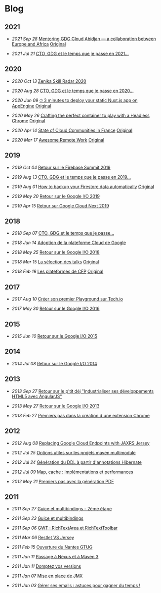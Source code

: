 # Blog

## 2021

- _2021 Sep 28_ [Mentoring GDG Cloud Abidjan — a collaboration between Europe and Africa](blog/2021-09-28-mentoring-gdg-cloud-abidjan-a-collaboration-between-europe-and-africa.md) [Original](https://medium.com/googledeveloperseurope/mentoring-gdg-cloud-abidjan-a-collaboration-between-europe-and-africa-5966dfb5e4b6)

- _2021 Jul 21_ [CTO, GDG et le temps que je passe en 2021…](blog/2021-07-21-cto-gdg-et-le-temps-que-je-passe-en-2021.md)

## 2020

- _2020 Oct 13_ [Zenika Skill Radar 2020](blog/2020-10-13-zenika-skill-radar-2020.md)

- _2020 Aug 28_ [CTO, GDG et le temps que je passe en 2020…](blog/2020-08-28-cto-gdg-et-le-temps-que-je-passe-en-2020.md)

- _2020 Jun 09_ [⏱ 3 minutes to deploy your static Nuxt.js app on AppEngine](blog/2020-06-09-3-minutes-to-deploy-your-static-nuxt-js-app-on-appengine.md) [Original](https://dev.to/zenika/3-minutes-to-deploy-your-static-nuxt-js-app-on-appengine-2a2n)

- _2020 May 26_ [Crafting the perfect container to play with a Headless Chrome](blog/2020-05-26-crafting-the-perfect-container-to-play-with-a-headless-chrome.md) [Original](https://medium.zenika.com/crafting-the-perfect-container-to-play-with-a-headless-chrome-d920ec2f3c9b)

- _2020 Apr 14_ [State of Cloud Communities in France](blog/2020-04-14-state-of-cloud-communities-in-france.md) [Original](https://medium.zenika.com/2020-857c6d1d998d)

- _2020 Mar 17_ [Awesome Remote Work](blog/2020-03-17-awesome-remote-work.md) [Original](https://medium.zenika.com/awesome-remote-work-6b7e65e3876e)

## 2019

- _2019 Oct 04_ [Retour sur le Firebase Summit 2019](blog/2019-10-04-retour-sur-le-firebase-summit-2019.md)

- _2019 Aug 13_ [CTO, GDG et le temps que je passe en 2019…](blog/2019-08-13-cto-gdg-et-le-temps-que-je-passe-en-2019.md)

- _2019 Aug 01_ [How to backup your Firestore data automatically](blog/2019-08-01-how-to-backup-your-firestore-data-automatically.md) [Original](https://dev.to/zenika/how-to-backup-your-firestore-data-automatically-48em)

- _2019 May 20_ [Retour sur le Google I/O 2019](blog/2019-05-20-retour-sur-le-google-i-o-2019.md)

- _2019 Apr 15_ [Retour sur Google Cloud Next 2019](blog/2019-04-15-retour-sur-google-cloud-next-2019-zenika.md) 

## 2018

- _2018 Sep 07_ [CTO, GDG et le temps que je passe…](blog/2018-09-07-cto-gdg-et-le-temps-que-je-passe.md) 

- _2018 Jun 14_ [Adoption de la plateforme Cloud de Google](blog/2018-06-14-adoption-de-la-plateforme-cloud-de-google.md)

- _2018 May 25_ [Retour sur le Google I/O 2018](blog/2018-05-25-retour-sur-le-google-io-2018.md)

- _2018 Mar 15_ [La sélection des talks](blog/2018-03-15-la-s%C3%A9lection-des-talks.md) [Original](https://medium.com/devfest-nantes/la-s%C3%A9lection-des-talks-842a622af11a)

- _2018 Feb 19_ [Les plateformes de CFP](blog/2018-02-19-les-plateformes-de-cfp.md) [Original](https://medium.com/devfest-nantes/les-plateformes-de-cfp-a5e3e8f82b7a)

## 2017

- _2017 Aug 10_ [Créer son premier Playground sur Tech.io](blog/2017-08-10-creer-son-premier-playground-sur-tech-io.md)

- _2017 May 30_ [Retour sur le Google I/O 2016](blog/2017-05-30-retour-sur-le-google-io-2017.md)

## 2015

- _2015 Jun 10_ [Retour sur le Google I/O 2015](blog/2015-06-10-retour-sur-le-google-io-2015.md)


## 2014

- _2014 Jul 08_ [Retour sur le Google I/O 2014](blog/2014-07-08-retour-sur-le-google-io-2014.md)

## 2013

- _2013 Sep 27_ [Retour sur le p'tit déj "Industrialiser ses développements HTML5 avec AngularJS"](blog/2013-09-27-retour-sur-le-ptit-dej-angularjs.md)

- _2013 May 27_ [Retour sur le Google I/O 2013](blog/2013-05-27-after-io-resume-du-google-io.md)

- _2013 Feb 27_ [Premiers pas dans la création d'une extension Chrome](blog/2013-02-27-premiers-pas-dans-la-creation-d-une-extension-chrome.md)

## 2012

- _2012 Aug 08_ [Replacing Google Cloud Endpoints with JAXRS Jersey](blog/2012-08-replacing-google-cloud-endpoints-with.md)

- _2012 Jul 25_ [Options utiles sur les projets maven multimodule](blog/2012-07-options-utiles-sur-les-projets-maven.md)

- _2012 Jul 24_ [Génération du DDL à partir d'annotations Hibernate](blog/2012-07-generation-du-ddl-partir-dannotations.md)

- _2012 Jul 09_ [Map, cache : implémentations et performances](blog/2012-07-map-cache-implementations-et.md)

- _2012 May 21_ [Premiers pas avec la génération PDF](blog/2012-05-premiers-pas-avec-la-generation-pdf.md)

## 2011

- _2011 Sep 27_ [Guice et multibindings - 2ème étape](blog/2011-09-guice-et-multibindings-2eme-etape.md)

- _2011 Sep 23_ [Guice et multibindings](blog/2011-09-guice-et-multibindings.md)

- _2011 Sep 06_ [GWT : RichTextArea et RichTextToolbar](blog/2011-09-gwt-richtextarea-et-richtexttoolbar.md)

- _2011 Mar 06_ [Restlet VS Jersey](blog/2011-03-restlet-vs-jersey.md)

- _2011 Feb 15_ [Ouverture du Nantes GTUG](blog/2011-02-ouverture-du-nantes-gtug.md)

- _2011 Jan 11_ [Passage à Nexus et à Maven 3](blog/2011-01-passage-nexus-et-maven-3.md)

- _2011 Jan 11_ [Domptez vos versions](blog/2011-01-domptez-vos-versions.md)

- _2011 Jan 07_ [Mise en place de JMX](blog/2011-01-mise-en-place-de-jmx.md)

- _2011 Jan 03_ [Gérer ses emails : astuces pour gagner du temps !](blog/2011-01-gerer-ses-emails-astuces-pour-gagner-du.md)
